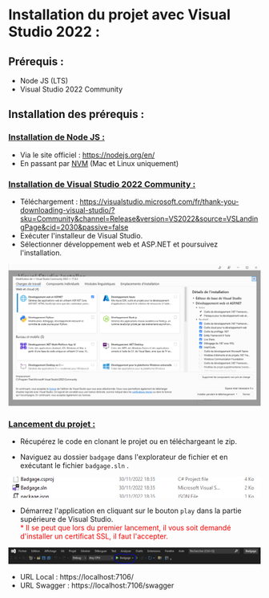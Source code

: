 Installation du projet avec Visual Studio 2022 :
=============

## Prérequis : 
- Node JS (LTS)
- Visual Studio 2022 Community

## Installation des prérequis :

### <ins> Installation de Node JS : </ins>
- Via le site officiel : https://nodejs.org/en/
- En passant par [NVM](https://github.com/nvm-sh/nvm) (Mac et Linux uniquement)

### <ins>Installation de Visual Studio 2022 Community : </ins> 
- Téléchargement : https://visualstudio.microsoft.com/fr/thank-you-downloading-visual-studio/?sku=Community&channel=Release&version=VS2022&source=VSLandingPage&cid=2030&passive=false
- Exécuter l'installeur de Visual Studio.
- Sélectionner développement web et ASP.NET et poursuivez l'installation.
<img src="https://raw.githubusercontent.com/huhulacolle/Badgage/Master/Docs/img/installvs2022.png">
<br>

### <ins>Lancement du projet :</ins>
- Récupérez le code en clonant le projet ou en téléchargeant le zip. <br>

- Naviguez au dossier ```badgage``` dans l'explorateur de fichier et en exécutant le fichier ```badgage.sln``` .
<img src="https://raw.githubusercontent.com/huhulacolle/Badgage/Master/Docs/img/sln.png">

- Démarrez l'application en cliquant sur le bouton ```play``` dans la partie supérieure de Visual Studio. <br>
<span style="color:red">* Il se peut que lors du premier lancement, il vous soit demandé d'installer un certificat SSL, il faut l'accepter.</span> <br>
<img src="https://raw.githubusercontent.com/huhulacolle/Badgage/Master/Docs/img/exec.png">

- URL Local : https://localhost:7106/
- URL Swagger : https://localhost:7106/swagger